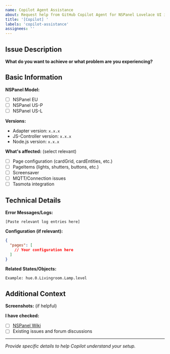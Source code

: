 ```yaml
---
name: Copilot Agent Assistance
about: Request help from GitHub Copilot Agent for NSPanel Lovelace UI issues
title: '[Copilot] '
labels: 'copilot-assistance'
assignees: ''
---
```


<!-- 
This template helps you provide the essential information for successful Copilot Agent processing.
Both English and German descriptions are accepted.
-->

## Issue Description
**What do you want to achieve or what problem are you experiencing?**
<!-- Provide a clear, concise description -->

## Basic Information
**NSPanel Model:**
- [ ] NSPanel EU
- [ ] NSPanel US-P  
- [ ] NSPanel US-L

**Versions:**
- Adapter version: `x.x.x`
- JS-Controller version: `x.x.x` <!-- get with: iobroker -v -->
- Node.js version: `x.x.x` <!-- get with: node -v -->

**What's affected:** (select relevant)
- [ ] Page configuration (cardGrid, cardEntities, etc.)
- [ ] PageItems (lights, shutters, buttons, etc.)
- [ ] Screensaver
- [ ] MQTT/Connection issues
- [ ] Tasmota integration

## Technical Details
**Error Messages/Logs:**
```
[Paste relevant log entries here]
```

**Configuration (if relevant):**
```json
{
  "pages": [
    // Your configuration here
  ]
}
```

**Related States/Objects:**
```
Example: hue.0.Livingroom.Lamp.level
```

## Additional Context
**Screenshots:** (if helpful)
<!-- Attach screenshots of NSPanel display or admin interface -->

**I have checked:**
- [ ] [NSPanel Wiki](https://github.com/ticaki/ioBroker.nspanel-lovelace-ui/wiki)
- [ ] Existing issues and forum discussions

---
*Provide specific details to help Copilot understand your setup.*